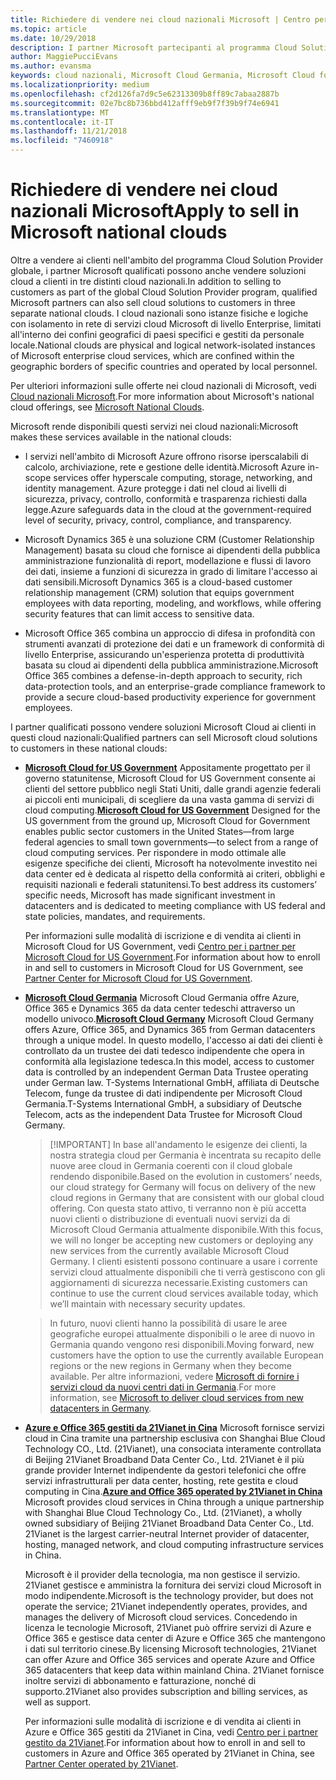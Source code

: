 ```yaml
---
title: Richiedere di vendere nei cloud nazionali Microsoft | Centro per i partner
ms.topic: article
ms.date: 10/29/2018
description: I partner Microsoft partecipanti al programma Cloud Solution Provider possono vendere ai clienti registrati nei cloud nazionali supportati.
author: MaggiePucciEvans
ms.author: evansma
keywords: cloud nazionali, Microsoft Cloud Germania, Microsoft Cloud for US Government, 21Vianet, Microsoft Cloud Cina
ms.localizationpriority: medium
ms.openlocfilehash: cf2d126fa7d9c5e62313309b8ff89c7abaa2887b
ms.sourcegitcommit: 02e7bc8b736bbd412afff9eb9f7f39b9f74e6941
ms.translationtype: MT
ms.contentlocale: it-IT
ms.lasthandoff: 11/21/2018
ms.locfileid: "7460918"
---
```

# <a name="apply-to-sell-in-microsoft-national-clouds"></a><span data-ttu-id="e6cc5-104">Richiedere di vendere nei cloud nazionali Microsoft</span><span class="sxs-lookup"><span data-stu-id="e6cc5-104">Apply to sell in Microsoft national clouds</span></span>

<span data-ttu-id="e6cc5-105">Oltre a vendere ai clienti nell'ambito del programma Cloud Solution Provider globale, i partner Microsoft qualificati possono anche vendere soluzioni cloud a clienti in tre distinti cloud nazionali.</span><span class="sxs-lookup"><span data-stu-id="e6cc5-105">In addition to selling to customers as part of the global Cloud Solution Provider program, qualified Microsoft partners can also sell cloud solutions to customers in three separate national clouds.</span></span> <span data-ttu-id="e6cc5-106">I cloud nazionali sono istanze fisiche e logiche con isolamento in rete di servizi cloud Microsoft di livello Enterprise, limitati all'interno dei confini geografici di paesi specifici e gestiti da personale locale.</span><span class="sxs-lookup"><span data-stu-id="e6cc5-106">National clouds are physical and logical network-isolated instances of Microsoft enterprise cloud services, which are confined within the geographic borders of specific countries and operated by local personnel.</span></span> 

<span data-ttu-id="e6cc5-107">Per ulteriori informazioni sulle offerte nei cloud nazionali di Microsoft, vedi [Cloud nazionali Microsoft](https://www.microsoft.com/trustcenter/cloudservices/nationalcloud).</span><span class="sxs-lookup"><span data-stu-id="e6cc5-107">For more information about Microsoft's national cloud offerings, see [Microsoft National Clouds](https://www.microsoft.com/trustcenter/cloudservices/nationalcloud).</span></span>

<span data-ttu-id="e6cc5-108">Microsoft rende disponibili questi servizi nei cloud nazionali:</span><span class="sxs-lookup"><span data-stu-id="e6cc5-108">Microsoft makes these services available in the national clouds:</span></span>

-   <span data-ttu-id="e6cc5-109">I servizi nell'ambito di Microsoft Azure offrono risorse iperscalabili di calcolo, archiviazione, rete e gestione delle identità.</span><span class="sxs-lookup"><span data-stu-id="e6cc5-109">Microsoft Azure in-scope services offer hyperscale computing, storage, networking, and identity management.</span></span> <span data-ttu-id="e6cc5-110">Azure protegge i dati nel cloud ai livelli di sicurezza, privacy, controllo, conformità e trasparenza richiesti dalla legge.</span><span class="sxs-lookup"><span data-stu-id="e6cc5-110">Azure safeguards data in the cloud at the government-required level of security, privacy, control, compliance, and transparency.</span></span>

-   <span data-ttu-id="e6cc5-111">Microsoft Dynamics 365 è una soluzione CRM (Customer Relationship Management) basata su cloud che fornisce ai dipendenti della pubblica amministrazione funzionalità di report, modellazione e flussi di lavoro dei dati, insieme a funzioni di sicurezza in grado di limitare l'accesso ai dati sensibili.</span><span class="sxs-lookup"><span data-stu-id="e6cc5-111">Microsoft Dynamics 365 is a cloud-based customer relationship management (CRM) solution that equips government employees with data reporting, modeling, and workflows, while offering security features that can limit access to sensitive data.</span></span>

-   <span data-ttu-id="e6cc5-112">Microsoft Office 365 combina un approccio di difesa in profondità con strumenti avanzati di protezione dei dati e un framework di conformità di livello Enterprise, assicurando un'esperienza protetta di produttività basata su cloud ai dipendenti della pubblica amministrazione.</span><span class="sxs-lookup"><span data-stu-id="e6cc5-112">Microsoft Office 365 combines a defense-in-depth approach to security, rich data-protection tools, and an enterprise-grade compliance framework to provide a secure cloud-based productivity experience for government employees.</span></span>

<span data-ttu-id="e6cc5-113">I partner qualificati possono vendere soluzioni Microsoft Cloud ai clienti in questi cloud nazionali:</span><span class="sxs-lookup"><span data-stu-id="e6cc5-113">Qualified partners can sell Microsoft cloud solutions to customers in these national clouds:</span></span>

-   <span data-ttu-id="e6cc5-114">[**Microsoft Cloud for US Government**](https://www.microsoft.com/trustcenter/cloudservices/nationalcloud#Microsoft_Cloud_for_US) Appositamente progettato per il governo statunitense, Microsoft Cloud for US Government consente ai clienti del settore pubblico negli Stati Uniti, dalle grandi agenzie federali ai piccoli enti municipali, di scegliere da una vasta gamma di servizi di cloud computing.</span><span class="sxs-lookup"><span data-stu-id="e6cc5-114">[**Microsoft Cloud for US Government**](https://www.microsoft.com/trustcenter/cloudservices/nationalcloud#Microsoft_Cloud_for_US) Designed for the US government from the ground up, Microsoft Cloud for Government enables public sector customers in the United States—from large federal agencies to small town governments—to select from a range of cloud computing services.</span></span> <span data-ttu-id="e6cc5-115">Per rispondere in modo ottimale alle esigenze specifiche dei clienti, Microsoft ha notevolmente investito nei data center ed è dedicata al rispetto della conformità ai criteri, obblighi e requisiti nazionali e federali statunitensi.</span><span class="sxs-lookup"><span data-stu-id="e6cc5-115">To best address its customers’ specific needs, Microsoft has made significant investment in datacenters and is dedicated to meeting compliance with US federal and state policies, mandates, and requirements.</span></span> 

    <span data-ttu-id="e6cc5-116">Per informazioni sulle modalità di iscrizione e di vendita ai clienti in Microsoft Cloud for US Government, vedi [Centro per i partner per Microsoft Cloud for US Government](partner-center-for-microsoft-us-govt-cloud.md).</span><span class="sxs-lookup"><span data-stu-id="e6cc5-116">For information about how to enroll in and sell to customers in Microsoft Cloud for US Government, see [Partner Center for Microsoft Cloud for US Government](partner-center-for-microsoft-us-govt-cloud.md).</span></span>

-   <span data-ttu-id="e6cc5-117">[**Microsoft Cloud Germania**](https://www.microsoft.com/trustcenter/cloudservices/nationalcloud#Microsoft_Cloud_Germany) Microsoft Cloud Germania offre Azure, Office 365 e Dynamics 365 da data center tedeschi attraverso un modello univoco.</span><span class="sxs-lookup"><span data-stu-id="e6cc5-117">[**Microsoft Cloud Germany**](https://www.microsoft.com/trustcenter/cloudservices/nationalcloud#Microsoft_Cloud_Germany) Microsoft Cloud Germany offers Azure, Office 365, and Dynamics 365 from German datacenters through a unique model.</span></span> <span data-ttu-id="e6cc5-118">In questo modello, l'accesso ai dati dei clienti è controllato da un trustee dei dati tedesco indipendente che opera in conformità alla legislazione tedesca.</span><span class="sxs-lookup"><span data-stu-id="e6cc5-118">In this model, access to customer data is controlled by an independent German Data Trustee operating under German law.</span></span> <span data-ttu-id="e6cc5-119">T-Systems International GmbH, affiliata di Deutsche Telecom, funge da trustee di dati indipendente per Microsoft Cloud Germania.</span><span class="sxs-lookup"><span data-stu-id="e6cc5-119">T-Systems International GmbH, a subsidiary of Deutsche Telecom, acts as the independent Data Trustee for Microsoft Cloud Germany.</span></span> 

    >[!IMPORTANT] <span data-ttu-id="e6cc5-120">In base all'andamento le esigenze dei clienti, la nostra strategia cloud per Germania è incentrata su recapito delle nuove aree cloud in Germania coerenti con il cloud globale rendendo disponibile.</span><span class="sxs-lookup"><span data-stu-id="e6cc5-120">Based on the evolution in customers’ needs, our cloud strategy for Germany will focus on delivery of the new cloud regions in Germany that are consistent with our global cloud offering.</span></span> <span data-ttu-id="e6cc5-121">Con questa stato attivo, ti verranno non è più accetta nuovi clienti o distribuzione di eventuali nuovi servizi da di Microsoft Cloud Germania attualmente disponibile.</span><span class="sxs-lookup"><span data-stu-id="e6cc5-121">With this focus, we will no longer be accepting new customers or deploying any new services from the currently available Microsoft Cloud Germany.</span></span> <span data-ttu-id="e6cc5-122">I clienti esistenti possono continuare a usare i corrente servizi cloud attualmente disponibili che ti verrà gestiscono con gli aggiornamenti di sicurezza necessarie.</span><span class="sxs-lookup"><span data-stu-id="e6cc5-122">Existing customers can continue to use the current cloud services available today, which we’ll maintain with necessary security updates.</span></span>

    ><span data-ttu-id="e6cc5-123">In futuro, nuovi clienti hanno la possibilità di usare le aree geografiche europei attualmente disponibili o le aree di nuovo in Germania quando vengono resi disponibili.</span><span class="sxs-lookup"><span data-stu-id="e6cc5-123">Moving forward, new customers have the option to use the currently available European regions or the new regions in Germany when they become available.</span></span> <span data-ttu-id="e6cc5-124">Per altre informazioni, vedere [Microsoft di fornire i servizi cloud da nuovi centri dati in Germania](https://news.microsoft.com/europe/2018/08/31/microsoft-to-deliver-cloud-services-from-new-datacentres-in-germany-in-2019-to-meet-evolving-customer-needs/).</span><span class="sxs-lookup"><span data-stu-id="e6cc5-124">For more information, see [Microsoft to deliver cloud services from new datacenters in Germany](https://news.microsoft.com/europe/2018/08/31/microsoft-to-deliver-cloud-services-from-new-datacentres-in-germany-in-2019-to-meet-evolving-customer-needs/).</span></span>

    
-   <span data-ttu-id="e6cc5-125">[**Azure e Office 365 gestiti da 21Vianet in Cina**](https://www.microsoft.com/trustcenter/cloudservices/nationalcloud#Microsoft_Cloud_for_China) Microsoft fornisce servizi cloud in Cina tramite una partnership esclusiva con Shanghai Blue Cloud Technology CO., Ltd. (21Vianet), una consociata interamente controllata di Beijing 21Vianet Broadband Data Center Co., Ltd. 21Vianet è il più grande provider Internet indipendente da gestori telefonici che offre servizi infrastrutturali per data center, hosting, rete gestita e cloud computing in Cina.</span><span class="sxs-lookup"><span data-stu-id="e6cc5-125">[**Azure and Office 365 operated by 21Vianet in China**](https://www.microsoft.com/trustcenter/cloudservices/nationalcloud#Microsoft_Cloud_for_China) Microsoft provides cloud services in China through a unique partnership with Shanghai Blue Cloud Technology Co., Ltd. (21Vianet), a wholly owned subsidiary of Beijing 21Vianet Broadband Data Center Co., Ltd. 21Vianet is the largest carrier-neutral Internet provider of datacenter, hosting, managed network, and cloud computing infrastructure services in China.</span></span> 

    <span data-ttu-id="e6cc5-126">Microsoft è il provider della tecnologia, ma non gestisce il servizio. 21Vianet gestisce e amministra la fornitura dei servizi cloud Microsoft in modo indipendente.</span><span class="sxs-lookup"><span data-stu-id="e6cc5-126">Microsoft is the technology provider, but does not operate the service; 21Vianet independently operates, provides, and manages the delivery of Microsoft cloud services.</span></span> <span data-ttu-id="e6cc5-127">Concedendo in licenza le tecnologie Microsoft, 21Vianet può offrire servizi di Azure e Office 365 e gestisce data center di Azure e Office 365 che mantengono i dati sul territorio cinese.</span><span class="sxs-lookup"><span data-stu-id="e6cc5-127">By licensing Microsoft technologies, 21Vianet can offer Azure and Office 365 services and operate Azure and Office 365 datacenters that keep data within mainland China.</span></span> <span data-ttu-id="e6cc5-128">21Vianet fornisce inoltre servizi di abbonamento e fatturazione, nonché di supporto.</span><span class="sxs-lookup"><span data-stu-id="e6cc5-128">21Vianet also provides subscription and billing services, as well as support.</span></span>

    <span data-ttu-id="e6cc5-129">Per informazioni sulle modalità di iscrizione e di vendita ai clienti in Azure e Office 365 gestiti da 21Vianet in Cina, vedi [Centro per i partner gestito da 21Vianet](https://msdn.microsoft.com/partner-china/index).</span><span class="sxs-lookup"><span data-stu-id="e6cc5-129">For information about how to enroll in and sell to customers in Azure and Office 365 operated by 21Vianet in China, see [Partner Center operated by 21Vianet](https://msdn.microsoft.com/partner-china/index).</span></span> 